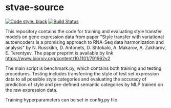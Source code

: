 # stvae-source
[![Code style: black](https://img.shields.io/badge/code%20style-black-000000.svg)](https://github.com/psf/black)
[![Build Status](https://travis-ci.org/NRshka/stvae-source.svg?branch=master)](https://travis-ci.org/NRshka/stvae-source)

This repository contains the code for training and evaluating style transfer models on gene expression data from paper "Style transfer with variational autoencoders is a promising approach to RNA-Seq data harmonization and analysis" by  N. Russkikh, D. Antonets,  D. Shtokalo, A. Makarov, A. Zakharov, E. Terentyev. The paper preprint is available by link
 https://www.biorxiv.org/content/10.1101/791962v2
 
The main script is benchmark.py, which contains both training and testing procedures. Testing includes transferring the style of test set expression data to all possible style categories and evaluating the accuracy of prediction of style and pre-defined semantic categories by MLP trained on the raw expression data.

Training hyperparameters can be set in config.py file
 
